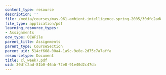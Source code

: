 ```yaml
---
content_type: resource
description: ''
file: /media/courses/mas-961-ambient-intelligence-spring-2005/30dfc2ad81b046ab72e091e40d2c47da_cl_week7.pdf
file_type: application/pdf
learning_resource_types:
- Assignments
ocw_type: OCWFile
parent_title: Assignments
parent_type: CourseSection
parent_uid: 514cf668-00a4-1a9c-9e0e-2d75c7a7affa
resourcetype: Document
title: cl_week7.pdf
uid: 30dfc2ad-81b0-46ab-72e0-91e40d2c47da
---
```

